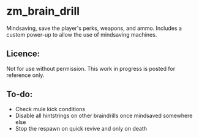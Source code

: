 # zm_brain_drill
 Mindsaving, save the player's perks, weapons, and ammo. Includes a custom power-up to allow the use of mindsaving machines.
 
## Licence:
 Not for use without permission. This work in progress is posted for reference only.

## To-do:
 - Check mule kick conditions
 - Disable all hintstrings on other braindrills once mindsaved somewhere else
 - Stop the respawn on quick revive and only on death
